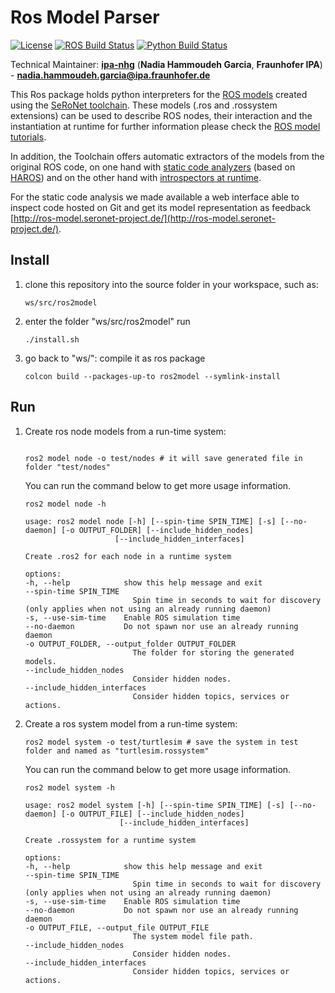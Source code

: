 # Ros Model Parser


[![License](https://img.shields.io/badge/License-Apache%202.0-blue.svg)](https://opensource.org/licenses/Apache-2.0)
[![ROS Build Status](https://www.travis-ci.com/ipa320/ros2model.svg?branch=master)](https://www.travis-ci.com/github/ipa320/ros2model)
[![Python Build Status](https://github.com/ipa320/ros2model/actions/workflows/build.yaml/badge.svg)](https://github.com/ipa320/ros2model/actions/workflows/build.yaml)


Technical Maintainer: [**ipa-nhg**](https://github.com/ipa-nhg/) (**Nadia Hammoudeh Garcia**, **Fraunhofer IPA**) - **nadia.hammoudeh.garcia@ipa.fraunhofer.de**

This Ros package holds python interpreters for the [ROS models](https://github.com/ipa320/ros-model/) created using the [SeRoNet toolchain](https://www.seronet-projekt.de/platform/tooling.html). These models (.ros and .rossystem extensions) can be used to describe ROS nodes, their interaction and the instantiation at runtime for further information please check the [ROS model tutorials](https://github.com/ipa320/ros-model/#tutorials).


In addition, the Toolchain offers automatic extractors of the models from the original ROS code, on one hand with [static code analyzers](https://github.com/ipa320/ros-model-cloud) (based on [HAROS](https://github.com/git-afsantos/haros)) and on the other hand with [introspectors at runtime](https://github.com/ipa320/ros_graph_parser/).

For the static code analysis we made available a web interface able to inspect code hosted on Git and get its model representation as feedback [http://ros-model.seronet-project.de/](http://ros-model.seronet-project.de/).


## Install
1. clone this repository into the source folder in your workspace, such as:
    ```
    ws/src/ros2model
    ```
2. enter the folder "ws/src/ros2model"
   run
    ```
    ./install.sh
    ```

3. go back to "ws/":
    compile it as ros package
    ```
    colcon build --packages-up-to ros2model --symlink-install
    ```

## Run
1. Create ros node models from a run-time system:
    ```

    ros2 model node -o test/nodes # it will save generated file in folder "test/nodes"
    ```

    You can run the command below to get more usage information.
    ```
    ros2 model node -h
    ```

    ```
    usage: ros2 model node [-h] [--spin-time SPIN_TIME] [-s] [--no-daemon] [-o OUTPUT_FOLDER] [--include_hidden_nodes]
                        [--include_hidden_interfaces]

    Create .ros2 for each node in a runtime system

    options:
    -h, --help            show this help message and exit
    --spin-time SPIN_TIME
                            Spin time in seconds to wait for discovery (only applies when not using an already running daemon)
    -s, --use-sim-time    Enable ROS simulation time
    --no-daemon           Do not spawn nor use an already running daemon
    -o OUTPUT_FOLDER, --output_folder OUTPUT_FOLDER
                            The folder for storing the generated models.
    --include_hidden_nodes
                            Consider hidden nodes.
    --include_hidden_interfaces
                            Consider hidden topics, services or actions.
    ```

2. Create a ros system model from a run-time system:
    ```
    ros2 model system -o test/turtlesim # save the system in test folder and named as "turtlesim.rossystem"
    ```
    You can run the command below to get more usage information.
    ```
    ros2 model system -h
    ```
    ```
    usage: ros2 model system [-h] [--spin-time SPIN_TIME] [-s] [--no-daemon] [-o OUTPUT_FILE] [--include_hidden_nodes]
                         [--include_hidden_interfaces]

    Create .rossystem for a runtime system

    options:
    -h, --help            show this help message and exit
    --spin-time SPIN_TIME
                            Spin time in seconds to wait for discovery (only applies when not using an already running daemon)
    -s, --use-sim-time    Enable ROS simulation time
    --no-daemon           Do not spawn nor use an already running daemon
    -o OUTPUT_FILE, --output_file OUTPUT_FILE
                            The system model file path.
    --include_hidden_nodes
                            Consider hidden nodes.
    --include_hidden_interfaces
                            Consider hidden topics, services or actions.
    ```
